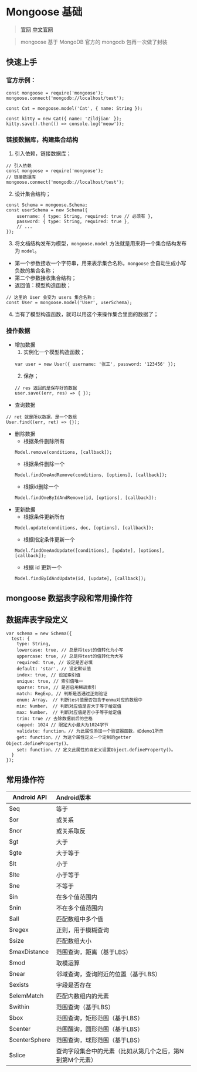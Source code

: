 
# Mongoose 基础

> [官网](https://mongoosejs.com/)
> [中文官网](http://www.mongoosejs.net/)

> mongoose 基于 MongoDB 官方的 mongodb 包再一次做了封装


## 快速上手

### 官方示例：

```
const mongoose = require('mongoose');
mongoose.connect('mongodb://localhost/test');

const Cat = mongoose.model('Cat', { name: String });

const kitty = new Cat({ name: 'Zildjian' });
kitty.save().then(() => console.log('meow'));
```


### 链接数据库，构建集合结构

1. 引入依赖，链接数据库；
```
// 引入依赖
const mongoose = require('mongoose');
// 链接数据库
mongoose.connect('mongodb://localhost/test');
```
2. 设计集合结构；
```
const Schema = mongoose.Schema;
const userSchema = new Schema({
    username: { type: String, required: true // 必须有 },
    password: { type: String, required: true },
    // ...
});
```
3. 将文档结构发布为模型，`mongoose.model` 方法就是用来将一个集合结构发布为 `model`。
- 第一个参数接收一个字符串，用来表示集合名称，`mongoose` 会自动生成小写负数的集合名称；
- 第二个参数接收集合结构；
- 返回值：模型构造函数；
```
// 这里的 User 会变为 users 集合名称；
const User = mongoose.model('User', userSchema);
```
4. 当有了模型构造函数，就可以用这个来操作集合里面的数据了；

### 操作数据

- 增加数据
    1. 实例化一个模型构造函数；
    ```
    var user = new User({ username: '张三', password: '123456' });
    ```
    2. 保存；
    ```
    // res 返回的是保存好的数据
    user.save((err, res) => { }); 
    ```
- 查询数据
```
// ret 就是所以数据，是一个数组
User.find((err, ret) => {});
```
- 删除数据
    + 根据条件删除所有
    ```
    Model.remove(conditions, [callback]);
    ```
    + 根据条件删除一个
    ```
    Model.findOneAndRemove(conditions, [options], [callback]);
    ```
    + 根据id删除一个
    ```
    Model.findOneByIdAndRemove(id, [options], [callback]);
    ```
- 更新数据
    + 根据条件更新所有
    ```
    Model.update(conditions, doc, [options], [callback]);
    ```
    + 根据指定条件更新一个
    ```
    Model.findOneAndUpdate([conditions], [update], [options], [callback]);
    ```
    + 根据 id 更新一个
    ```
    Model.findByIdAndUpdate(id, [update], [callback]);
    ```
    

## mongoose 数据表字段和常用操作符


## 数据库表字段定义
```
var schema = new Schema({
  test: {
    type: String,
    lowercase: true, // 总是将test的值转化为小写
    uppercase: true, // 总是将test的值转化为大写
    required: true, // 设定是否必填
    default: 'star', // 设定默认值
    index: true, // 设定索引值
    unique: true, // 索引值唯一
    sparse: true, // 是否启用稀疏索引
    match: RegExp, // 判断是否通过正则验证
    enum: Array， // 判断test值是否包含于enmu对应的数组中
    min: Number， // 判断对应值是否大于等于给定值
    max: Number， // 判断对应值是否小于等于给定值
    trim: true // 去除数据前后的空格
    capped: 1024 // 限定大小最大为1024字节
    validate: function，// 为此属性添加一个验证器函数，如demo1所示
    get: function，// 为这个属性定义一个定制的getter Object.defineProperty()。
    set: function，// 定义此属性的自定义设置Object.defineProperty()。
  }
});
```

## 常用操作符
| Android API | Android版本 |
| ---- | :---- |
| $eq | 等于 |
| $or | 或关系 |
| $nor | 或关系取反 |
| $gt | 大于 |
| $gte | 大于等于 |
| $lt | 小于 |
| $lte | 小于等于 |
| $ne | 不等于 |
| $in | 在多个值范围内 |
| $nin | 不在多个值范围内 |
| $all | 匹配数组中多个值 |
| $regex | 正则，用于模糊查询 |
| $size | 匹配数组大小 |
| $maxDistance | 范围查询，距离（基于LBS） |
| $mod | 取模运算 |
| $near | 邻域查询，查询附近的位置（基于LBS） |
| $exists | 字段是否存在 |
| $elemMatch | 匹配内数组内的元素 |
| $within | 范围查询（基于LBS） |
| $box | 范围查询，矩形范围（基于LBS） |
| $center | 范围醒询，圆形范围（基于LBS） |
| $centerSphere | 范围查询，球形范围（基于LBS） |
| $slice | 查询字段集合中的元素（比如从第几个之后，第N到第M个元素） |

